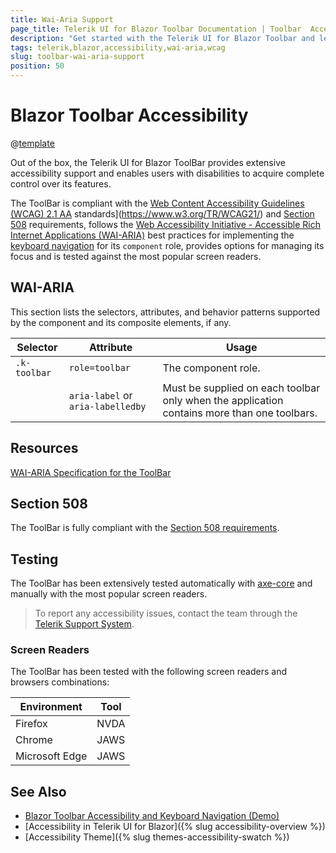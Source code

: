 ```yaml
---
title: Wai-Aria Support
page_title: Telerik UI for Blazor Toolbar Documentation | Toolbar  Accessibility
description: "Get started with the Telerik UI for Blazor Toolbar and learn about its accessibility support for WAI-ARIA, Section 508, and WCAG 2.1."
tags: telerik,blazor,accessibility,wai-aria,wcag
slug: toolbar-wai-aria-support 
position: 50 
---
```


# Blazor Toolbar Accessibility

@[template](/_contentTemplates/common/parameters-table-styles.md#table-layout)



Out of the box, the Telerik UI for Blazor ToolBar provides extensive accessibility support and enables users with disabilities to acquire complete control over its features.


The ToolBar is compliant with the [Web Content Accessibility Guidelines (WCAG) 2.1  AA](https://www.w3.org/TR/WCAG21/) standards](https://www.w3.org/TR/WCAG21/) and [Section 508](http://www.section508.gov/) requirements, follows the [Web Accessibility Initiative - Accessible Rich Internet Applications (WAI-ARIA)](https://www.w3.org/WAI/ARIA/apg/) best practices for implementing the [keyboard navigation](#keyboard-navigation) for its `component` role, provides options for managing its focus and is tested against the most popular screen readers.

## WAI-ARIA


This section lists the selectors, attributes, and behavior patterns supported by the component and its composite elements, if any.

| Selector | Attribute | Usage |
| -------- | --------- | ----- |
| `.k-toolbar` | `role=toolbar` | The component role. |
|  | `aria-label` or `aria-labelledby` | Must be supplied on each toolbar only when the application contains more than one toolbars. |

## Resources

[WAI-ARIA Specification for the ToolBar](https://www.w3.org/TR/wai-aria-1.2/#toolbar)

## Section 508


The ToolBar is fully compliant with the [Section 508 requirements](http://www.section508.gov/).

## Testing


The ToolBar has been extensively tested automatically with [axe-core](https://github.com/dequelabs/axe-core) and manually with the most popular screen readers.

> To report any accessibility issues, contact the team through the [Telerik Support System](https://www.telerik.com/account/support-center).

### Screen Readers


The ToolBar has been tested with the following screen readers and browsers combinations:

| Environment | Tool |
| ----------- | ---- |
| Firefox | NVDA |
| Chrome | JAWS |
| Microsoft Edge | JAWS |



## See Also

* [Blazor Toolbar Accessibility and Keyboard Navigation (Demo)](https://demos.telerik.com/blazor-ui/toolbar/keyboard-navigation)
* [Accessibility in Telerik UI for Blazor]({% slug accessibility-overview %})
* [Accessibility Theme]({% slug themes-accessibility-swatch %})